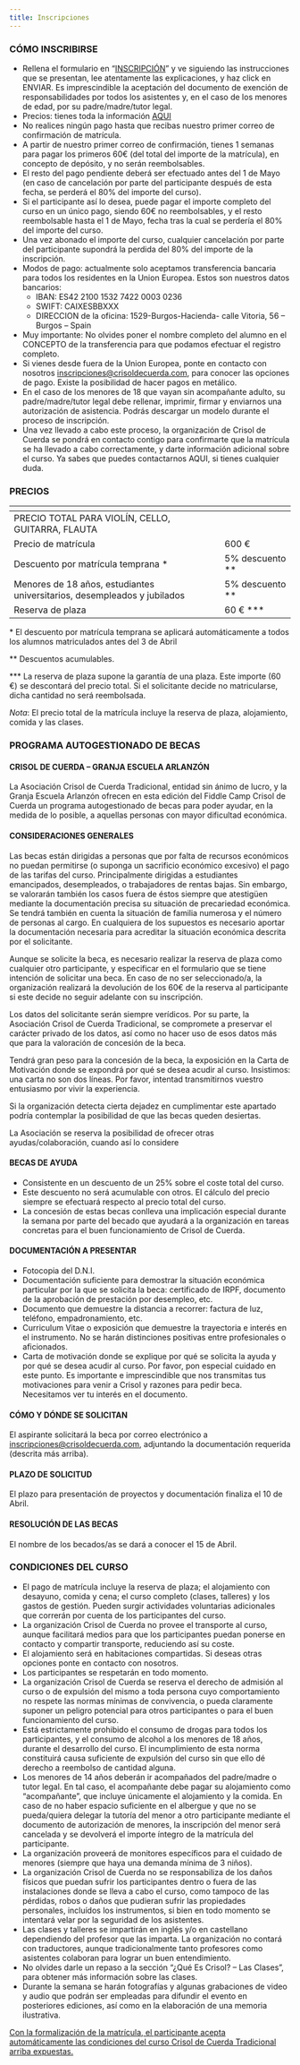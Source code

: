 ```yaml
---
title: Inscripciones
---
```


### CÓMO INSCRIBIRSE

- Rellena el formulario en “[INSCRIPCIÓN](https://crisol.lobber.eu)” y ve siguiendo las instrucciones que se presentan, lee atentamente las explicaciones, y haz click en ENVIAR. Es imprescindible la aceptación del documento de exención de responsabilidades por todos los asistentes y, en el caso de los menores de edad, por su padre/madre/tutor legal.
- Precios: tienes toda la información [AQUI](#precios)
- No realices ningún pago hasta que recibas nuestro primer correo de confirmación de matrícula.
- A partir de nuestro primer correo de confirmación, tienes 1 semanas para pagar los primeros 60€ (del total del importe de la matrícula), en concepto de depósito, y no serán reembolsables.
- El resto del pago pendiente deberá ser efectuado antes del 1 de Mayo (en caso de cancelación por parte del participante después de esta fecha, se perderá el 80% del importe del curso).
- Si el participante así lo desea, puede pagar el importe completo del curso en un único pago, siendo 60€ no reembolsables, y el resto reembolsable hasta el 1 de Mayo, fecha tras la cual se perdería el 80% del importe del curso.
- Una vez abonado el importe del curso, cualquier cancelación por parte del participante supondrá la perdida del 80% del importe de la inscripción.
- Modos de pago: actualmente solo aceptamos transferencia bancaria para todos los residentes en la Union Europea. Estos son nuestros datos bancarios:
  - IBAN: ES42 2100 1532 7422 0003 0236
  - SWIFT: CAIXESBBXXX
  - DIRECCION de la oficina: 1529-Burgos-Hacienda- calle Vitoria, 56 – Burgos – Spain
- Muy importante: No olvides poner el nombre completo del alumno en el CONCEPTO de la transferencia para que podamos efectuar el registro completo.
- Si vienes desde fuera de la Union Europea, ponte en contacto con nosotros inscripciones@crisoldecuerda.com, para conocer las opciones de pago. Existe la posibilidad de hacer pagos en metálico.
- En el caso de los menores de 18 que vayan sin acompañante adulto, su padre/madre/tutor legal debe rellenar, imprimir, firmar y enviarnos una autorización de asistencia. Podrás descargar un modelo durante el proceso de inscripción.
- Una vez llevado a cabo este proceso, la organización de Crisol de Cuerda se pondrá en contacto contigo para confirmarte que la matrícula se ha llevado a cabo correctamente, y darte información adicional sobre el curso.
  Ya sabes que puedes contactarnos AQUI, si tienes cualquier duda.

### PRECIOS

| <!-- -->                                                                 | <!-- -->          |
| ------------------------------------------------------------------------ | ----------------- |
| PRECIO TOTAL PARA VIOLÍN, CELLO, GUITARRA, FLAUTA                        |                   |
| Precio de matrícula                                                      | 600 €             |
| Descuento por matrícula temprana \*                                      | 5% descuento \*\* |
| Menores de 18 años, estudiantes universitarios, desempleados y jubilados | 5% descuento \*\* |
| Reserva de plaza                                                         | 60 € \*\*\*       |

\* El descuento por matrícula temprana se aplicará automáticamente a todos los alumnos matriculados antes del 3 de Abril

\*\* Descuentos acumulables.

\*\*\* La reserva de plaza supone la garantía de una plaza. Este importe (60 €) se descontará del precio total. Si el solicitante decide no matricularse, dicha cantidad no será reembolsada.

_Nota_: El precio total de la matrícula incluye la reserva de plaza, alojamiento, comida y las clases.

### PROGRAMA AUTOGESTIONADO DE BECAS

#### CRISOL DE CUERDA – GRANJA ESCUELA ARLANZÓN

La Asociación Crisol de Cuerda Tradicional, entidad sin ánimo de lucro, y la Granja Escuela Arlanzón ofrecen en esta edición del Fiddle Camp Crisol de Cuerda un programa autogestionado de becas para poder ayudar, en la medida de lo posible, a aquellas personas con mayor dificultad económica.

#### CONSIDERACIONES GENERALES

Las becas están dirigidas a personas que por falta de recursos económicos no puedan permitirse (o suponga un sacrificio económico excesivo) el pago de las tarifas del curso. Principalmente dirigidas a estudiantes emancipados, desempleados, o trabajadores de rentas bajas. Sin embargo, se valorarán también los casos fuera de éstos siempre que atestigüen mediante la documentación precisa su situación de precariedad económica. Se tendrá también en cuenta la situación de familia numerosa y el número de personas al cargo. En cualquiera de los supuestos es necesario aportar la documentación necesaria para acreditar la situación económica descrita por el solicitante.

Aunque se solicite la beca, es necesario realizar la reserva de plaza como cualquier otro participante, y especificar en el formulario que se tiene intención de solicitar una beca. En caso de no ser seleccionado/a, la organización realizará la devolución de los 60€ de la reserva al participante si este decide no seguir adelante con su inscripción.

Los datos del solicitante serán siempre verídicos. Por su parte, la Asociación Crisol de Cuerda Tradicional, se compromete a preservar el carácter privado de los datos, así como no hacer uso de esos datos más que para la valoración de concesión de la beca.

Tendrá gran peso para la concesión de la beca, la exposición en la Carta de Motivación donde se expondrá por qué se desea acudir al curso. Insistimos: una carta no son dos líneas. Por favor, intentad transmitirnos vuestro entusiasmo por vivir la experiencia.

Si la organización detecta cierta dejadez en cumplimentar este apartado podría contemplar la posibilidad de que las becas queden desiertas.

La Asociación se reserva la posibilidad de ofrecer otras ayudas/colaboración, cuando así lo considere

#### BECAS DE AYUDA

- Consistente en un descuento de un 25% sobre el coste total del curso.
- Este descuento no será acumulable con otros. El cálculo del precio siempre se efectuará respecto al precio total del curso.
- La concesión de estas becas conlleva una implicación especial durante la semana por parte del becado que ayudará a la organización en tareas concretas para el buen funcionamiento de Crisol de Cuerda.

#### DOCUMENTACIÓN A PRESENTAR

- Fotocopia del D.N.I.
- Documentación suficiente para demostrar la situación económica particular por la que se solicita la beca: certificado de IRPF, documento de la aprobación de prestación por desempleo, etc.
- Documento que demuestre la distancia a recorrer: factura de luz, teléfono, empadronamiento, etc.
- Curriculum Vitae o exposición que demuestre la trayectoria e interés en el instrumento. No se harán distinciones positivas entre profesionales o aficionados.
- Carta de motivación donde se explique por qué se solicita la ayuda y por qué se desea acudir al curso. Por favor, pon especial cuidado en este punto. Es importante e imprescindible que nos transmitas tus motivaciones para venir a Crisol y razones para pedir beca. Necesitamos ver tu interés en el documento.

#### CÓMO Y DÓNDE SE SOLICITAN

El aspirante solicitará la beca por correo electrónico a [inscripciones@crisoldecuerda.com](mailto:inscripciones@crisoldecuerda.com), adjuntando la documentación requerida (descrita más arriba).

#### PLAZO DE SOLICITUD

El plazo para presentación de proyectos y documentación finaliza el 10 de Abril.

#### RESOLUCIÓN DE LAS BECAS

El nombre de los becados/as se dará a conocer el 15 de Abril.

### CONDICIONES DEL CURSO

- El pago de matrícula incluye la reserva de plaza; el alojamiento con desayuno, comida y cena; el curso completo (clases, talleres) y los gastos de gestión. Pueden surgir actividades voluntarias adicionales que correrán por cuenta de los participantes del curso.
- La organización Crisol de Cuerda no provee el transporte al curso, aunque facilitará medios para que los participantes puedan ponerse en contacto y compartir transporte, reduciendo así su coste.
- El alojamiento será en habitaciones compartidas. Si deseas otras opciones ponte en contacto con nosotros.
- Los participantes se respetarán en todo momento.
- La organización Crisol de Cuerda se reserva el derecho de admisión al curso o de expulsión del mismo a toda persona cuyo comportamiento no respete las normas mínimas de convivencia, o pueda claramente suponer un peligro potencial para otros participantes o para el buen funcionamiento del curso.
- Está estrictamente prohibido el consumo de drogas para todos los participantes, y el consumo de alcohol a los menores de 18 años, durante el desarrollo del curso. El incumplimiento de esta norma constituirá causa suficiente de expulsión del curso sin que ello dé derecho a reembolso de cantidad alguna.
- Los menores de 14 años deberán ir acompañados del padre/madre o tutor legal. En tal caso, el acompañante debe pagar su alojamiento como “acompañante”, que incluye únicamente el alojamiento y la comida. En caso de no haber espacio suficiente en el albergue y que no se pueda/quiera delegar la tutoría del menor a otro participante mediante el documento de autorización de menores, la inscripción del menor será cancelada y se devolverá el importe íntegro de la matrícula del participante.
- La organización proveerá de monitores específicos para el cuidado de menores (siempre que haya una demanda mínima de 3 niños).
- La organización Crisol de Cuerda no se responsabiliza de los daños físicos que puedan sufrir los participantes dentro o fuera de las instalaciones donde se lleva a cabo el curso, como tampoco de las pérdidas, robos o daños que pudieran sufrir las propiedades personales, incluídos los instrumentos, si bien en todo momento se intentará velar por la seguridad de los asistentes.
- Las clases y talleres se impartirán en inglés y/o en castellano dependiendo del profesor que las imparta. La organización no contará con traductores, aunque tradicionalmente tanto profesores como asistentes colaboran para lograr un buen entendimiento.
- No olvides darle un repaso a la sección “¿Qué Es Crisol? – Las Clases”, para obtener más información sobre las clases.
- Durante la semana se harán fotografías y algunas grabaciones de video y audio que podrán ser empleadas para difundir el evento en posteriores ediciones, así como en la elaboración de una memoria ilustrativa.

<u>Con la formalización de la matrícula, el participante acepta automáticamente las condiciones del curso Crisol de Cuerda Tradicional arriba expuestas.</u>
